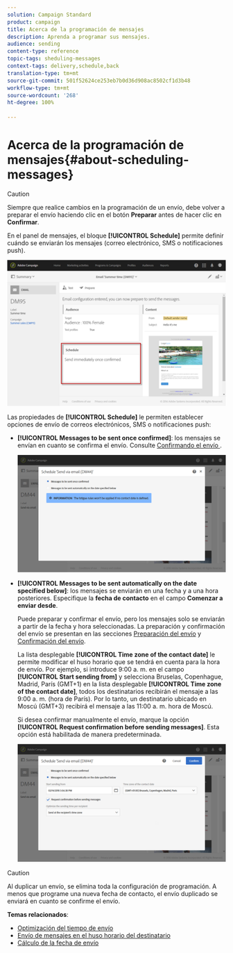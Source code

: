 ```yaml
---
solution: Campaign Standard
product: campaign
title: Acerca de la programación de mensajes
description: Aprenda a programar sus mensajes.
audience: sending
content-type: reference
topic-tags: sheduling-messages
context-tags: delivery,schedule,back
translation-type: tm+mt
source-git-commit: 501f52624ce253eb7b0d36d908ac8502cf1d3b48
workflow-type: tm+mt
source-wordcount: '268'
ht-degree: 100%

---
```



# Acerca de la programación de mensajes{#about-scheduling-messages}

>[!CAUTION]
>
>Siempre que realice cambios en la programación de un envío, debe volver a preparar el envío haciendo clic en el botón **Preparar** antes de hacer clic en **Confirmar**.

En el panel de mensajes, el bloque **[!UICONTROL Schedule]** permite definir cuándo se enviarán los mensajes (correo electrónico, SMS o notificaciones push).

![](assets/delivery_dashboard.png)

Las propiedades de **[!UICONTROL Schedule]** le permiten establecer opciones de envío de correos electrónicos, SMS o notificaciones push:

* **[!UICONTROL Messages to be sent once confirmed]**: los mensajes se envían en cuanto se confirma el envío. Consulte [Confirmando el envío ](../../sending/using/confirming-the-send.md) .

   ![](assets/delivery_planning_1.png)

* **[!UICONTROL Messages to be sent automatically on the date specified below]**: los mensajes se enviarán en una fecha y a una hora posteriores. Especifique la **fecha de contacto** en el campo **Comenzar a enviar desde**.

   Puede preparar y confirmar el envío, pero los mensajes solo se enviarán a partir de la fecha y hora seleccionadas. La preparación y confirmación del envío se presentan en las secciones [Preparación del envío](../../sending/using/preparing-the-send.md) y [Confirmación del envío](../../sending/using/confirming-the-send.md).

   La lista desplegable **[!UICONTROL Time zone of the contact date]** le permite modificar el huso horario que se tendrá en cuenta para la hora de envío. Por ejemplo, si introduce 9:00 a. m. en el campo **[!UICONTROL Start sending from]** y selecciona Bruselas, Copenhague, Madrid, París (GMT+1) en la lista desplegable **[!UICONTROL Time zone of the contact date]**, todos los destinatarios recibirán el mensaje a las 9:00 a. m. (hora de París). Por lo tanto, un destinatario ubicado en Moscú (GMT+3) recibirá el mensaje a las 11:00 a. m. hora de Moscú.

   Si desea confirmar manualmente el envío, marque la opción **[!UICONTROL Request confirmation before sending messages]**. Esta opción está habilitada de manera predeterminada.

   ![](assets/delivery_planning.png)

>[!CAUTION]
>
>Al duplicar un envío, se elimina toda la configuración de programación. A menos que programe una nueva fecha de contacto, el envío duplicado se enviará en cuanto se confirme el envío.

**Temas relacionados**:

* [Optimización del tiempo de envío](../../sending/using/optimizing-the-sending-time.md)
* [Envío de mensajes en el huso horario del destinatario](../../sending/using/sending-messages-at-the-recipient-s-time-zone.md)
* [Cálculo de la fecha de envío](../../sending/using/computing-the-sending-date.md)

